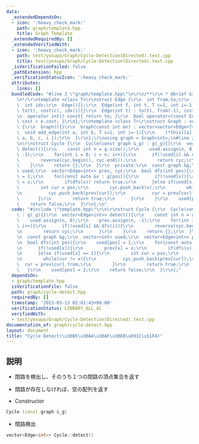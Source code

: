```yaml
---
data:
  _extendedDependsOn:
  - icon: ':heavy_check_mark:'
    path: graph/template.hpp
    title: Graph Template
  _extendedRequiredBy: []
  _extendedVerifiedWith:
  - icon: ':heavy_check_mark:'
    path: test/yosupo/Graph/Cycle-Detection(Directed).test.cpp
    title: test/yosupo/Graph/Cycle-Detection(Directed).test.cpp
  _isVerificationFailed: false
  _pathExtension: hpp
  _verificationStatusIcon: ':heavy_check_mark:'
  attributes:
    links: []
  bundledCode: "#line 2 \"graph/template.hpp\"\n\r\n/**\r\n * @brief Graph Template\r\
    \n*/\r\ntemplate <class T>\r\nstruct Edge {\r\n  int from,to;\r\n  T cost;\r\n\
    \  int idx;\r\n  Edge(){};\r\n  Edge(int f, int t, T c=1, int i=-1) : from(f),\
    \ to(t), cost(c), idx(i){}\r\n  Edge(int t) : to(t), from(-1), cost(1), idx(-1){}\r\
    \n  operator int() const{ return to; }\r\n  bool operator<(const Edge &e){ return\
    \ cost < e.cost; }\r\n};\r\ntemplate <class T>\r\nstruct Graph : vector<vector<Edge<T>>>\
    \ {\r\n  Graph(){}\r\n  Graph(const int &n) : vector<vector<Edge<T>>>(n){}\r\n\
    \  void add_edge(int a, int b, T c=1, int i=-1){\r\n    (*this)[a].push_back({\
    \ a, b, c, i });\r\n  }\r\n};\r\nusing graph = Graph<int>;\n#line 2 \"graph/cycle-detect.hpp\"\
    \n\r\nstruct Cycle {\r\n  Cycle(const graph &_g) : g(_g){}\r\n  vector<Edge<int>>\
    \ detect(){\r\n    const int n = g.size();\r\n    used.assign(n, 0);\r\n    prev.assign(n,\
    \ -1);\r\n    for(int i = 0; i < n; i++){\r\n      if(!used[i] && dfs(i)){\r\n\
    \        reverse(cyc.begin(), cyc.end());\r\n        return cyc;\r\n      }\r\n\
    \    }\r\n    return {};\r\n  }\r\n  private:\r\n  const graph &g;\r\n  vector<int>\
    \ used;\r\n  vector<Edge<int>> prev, cyc;\r\n  bool dfs(int pos){\r\n    used[pos]\
    \ = 1;\r\n    for(const auto &x : g[pos]){\r\n      if(!used[x]){\r\n        prev[x]\
    \ = x;\r\n        if(dfs(x)) return true;\r\n      }else if(used[x] == 1){\r\n\
    \        int cur = pos;\r\n        cyc.push_back(x);\r\n        while(cur != x){\r\
    \n          cyc.push_back(prev[cur]);\r\n          cur = prev[cur].from;\r\n \
    \       }\r\n        return true;\r\n      }\r\n    }\r\n    used[pos] = 2;\r\n\
    \    return false;\r\n  }\r\n};\n"
  code: "#include \"template.hpp\"\r\n\r\nstruct Cycle {\r\n  Cycle(const graph &_g)\
    \ : g(_g){}\r\n  vector<Edge<int>> detect(){\r\n    const int n = g.size();\r\n\
    \    used.assign(n, 0);\r\n    prev.assign(n, -1);\r\n    for(int i = 0; i < n;\
    \ i++){\r\n      if(!used[i] && dfs(i)){\r\n        reverse(cyc.begin(), cyc.end());\r\
    \n        return cyc;\r\n      }\r\n    }\r\n    return {};\r\n  }\r\n  private:\r\
    \n  const graph &g;\r\n  vector<int> used;\r\n  vector<Edge<int>> prev, cyc;\r\
    \n  bool dfs(int pos){\r\n    used[pos] = 1;\r\n    for(const auto &x : g[pos]){\r\
    \n      if(!used[x]){\r\n        prev[x] = x;\r\n        if(dfs(x)) return true;\r\
    \n      }else if(used[x] == 1){\r\n        int cur = pos;\r\n        cyc.push_back(x);\r\
    \n        while(cur != x){\r\n          cyc.push_back(prev[cur]);\r\n        \
    \  cur = prev[cur].from;\r\n        }\r\n        return true;\r\n      }\r\n \
    \   }\r\n    used[pos] = 2;\r\n    return false;\r\n  }\r\n};"
  dependsOn:
  - graph/template.hpp
  isVerificationFile: false
  path: graph/cycle-detect.hpp
  requiredBy: []
  timestamp: '2023-03-13 02:01:43+09:00'
  verificationStatus: LIBRARY_ALL_AC
  verifiedWith:
  - test/yosupo/Graph/Cycle-Detection(Directed).test.cpp
documentation_of: graph/cycle-detect.hpp
layout: document
title: "Cycle Detect(\u30B5\u30A4\u30AF\u30EB\u691C\u51FA)"
---
```


## 説明

- 閉路を検出し、そのうち１つの閉路の頂点集合を返す
- 閉路が存在しなければ、空の配列を返す

- Constructor
```cpp
Cycle (const graph &_g)
```

- 閉路検出
```cpp
vector<Edge<int>> Cycle::detect()
```
